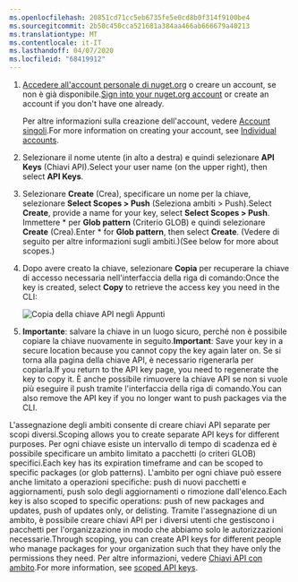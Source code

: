 ```yaml
---
ms.openlocfilehash: 20851cd71cc5eb6735fe5e0cd8b0f314f9100be4
ms.sourcegitcommit: 2b50c450cca521681a384aa466ab666679a40213
ms.translationtype: MT
ms.contentlocale: it-IT
ms.lasthandoff: 04/07/2020
ms.locfileid: "68419912"
---
```

1. <span data-ttu-id="6e31e-101">[Accedere all'account personale di nuget.org](https://www.nuget.org/users/account/LogOn?returnUrl=%2F) o creare un account, se non è già disponibile.</span><span class="sxs-lookup"><span data-stu-id="6e31e-101">[Sign into your nuget.org account](https://www.nuget.org/users/account/LogOn?returnUrl=%2F) or create an account if you don't have one already.</span></span>

   <span data-ttu-id="6e31e-102">Per altre informazioni sulla creazione dell'account, vedere [Account singoli](../../nuget-org/individual-accounts.md).</span><span class="sxs-lookup"><span data-stu-id="6e31e-102">For more information on creating your account, see [Individual accounts](../../nuget-org/individual-accounts.md).</span></span>

1. <span data-ttu-id="6e31e-103">Selezionare il nome utente (in alto a destra) e quindi selezionare **API Keys** (Chiavi API).</span><span class="sxs-lookup"><span data-stu-id="6e31e-103">Select your user name (on the upper right), then select **API Keys**.</span></span>

1. <span data-ttu-id="6e31e-104">Selezionare **Create** (Crea), specificare un nome per la chiave, selezionare **Select Scopes > Push** (Seleziona ambiti > Push).</span><span class="sxs-lookup"><span data-stu-id="6e31e-104">Select **Create**, provide a name for your key, select **Select Scopes > Push**.</span></span> <span data-ttu-id="6e31e-105">Immettere \* per **Glob pattern** (Criterio GLOB) e quindi selezionare **Create** (Crea).</span><span class="sxs-lookup"><span data-stu-id="6e31e-105">Enter \* for **Glob pattern**, then select **Create**.</span></span> <span data-ttu-id="6e31e-106">(Vedere di seguito per altre informazioni sugli ambiti.)</span><span class="sxs-lookup"><span data-stu-id="6e31e-106">(See below for more about scopes.)</span></span>

1. <span data-ttu-id="6e31e-107">Dopo avere creato la chiave, selezionare **Copia** per recuperare la chiave di accesso necessaria nell'interfaccia della riga di comando:</span><span class="sxs-lookup"><span data-stu-id="6e31e-107">Once the key is created, select **Copy** to retrieve the access key you need in the CLI:</span></span>

    ![Copia della chiave API negli Appunti](../media/QS_Create-02-APIKey.png)

1. <span data-ttu-id="6e31e-109">**Importante**: salvare la chiave in un luogo sicuro, perché non è possibile copiare la chiave nuovamente in seguito.</span><span class="sxs-lookup"><span data-stu-id="6e31e-109">**Important**: Save your key in a secure location because you cannot copy the key again later on.</span></span> <span data-ttu-id="6e31e-110">Se si torna alla pagina della chiave API, è necessario rigenerarla per copiarla.</span><span class="sxs-lookup"><span data-stu-id="6e31e-110">If you return to the API key page, you need to regenerate the key to copy it.</span></span> <span data-ttu-id="6e31e-111">È anche possibile rimuovere la chiave API se non si vuole più eseguire il push tramite l'interfaccia della riga di comando.</span><span class="sxs-lookup"><span data-stu-id="6e31e-111">You can also remove the API key if you no longer want to push packages via the CLI.</span></span>

<span data-ttu-id="6e31e-112">L'assegnazione degli ambiti consente di creare chiavi API separate per scopi diversi.</span><span class="sxs-lookup"><span data-stu-id="6e31e-112">Scoping allows you to create separate API keys for different purposes.</span></span> <span data-ttu-id="6e31e-113">Per ogni chiave esiste un intervallo di tempo di scadenza ed è possibile specificare un ambito limitato a pacchetti (o criteri GLOB) specifici.</span><span class="sxs-lookup"><span data-stu-id="6e31e-113">Each key has its expiration timeframe and can be scoped to specific packages (or glob patterns).</span></span> <span data-ttu-id="6e31e-114">L'ambito per ogni chiave può essere anche limitato a operazioni specifiche: push di nuovi pacchetti e aggiornamenti, push solo degli aggiornamenti o rimozione dall'elenco.</span><span class="sxs-lookup"><span data-stu-id="6e31e-114">Each key is also scoped to specific operations: push of new packages and updates, push of updates only, or delisting.</span></span> <span data-ttu-id="6e31e-115">Tramite l'assegnazione di un ambito, è possibile creare chiavi API per i diversi utenti che gestiscono i pacchetti per l'organizzazione in modo che abbiamo solo le autorizzazioni necessarie.</span><span class="sxs-lookup"><span data-stu-id="6e31e-115">Through scoping, you can create API keys for different people who manage packages for your organization such that they have only the permissions they need.</span></span> <span data-ttu-id="6e31e-116">Per altre informazioni, vedere [Chiavi API con ambito](../../nuget-org/scoped-api-keys.md).</span><span class="sxs-lookup"><span data-stu-id="6e31e-116">For more information, see [scoped API keys](../../nuget-org/scoped-api-keys.md).</span></span>